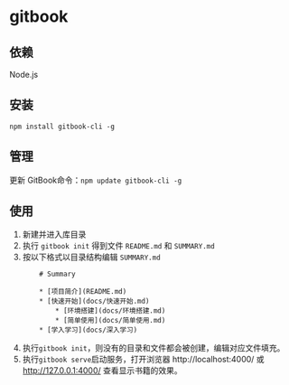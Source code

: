 # gitbook

## 依赖
Node.js

## 安装
`npm install gitbook-cli -g`
## 管理
更新 GitBook命令：`npm update gitbook-cli -g`

## 使用
1. 新建并进入库目录
2. 执行 `gitbook init` 得到文件 `README.md` 和 `SUMMARY.md`
3. 按以下格式以目录结构编辑 `SUMMARY.md`
    ``` 
        # Summary

        * [项目简介](README.md)
        * [快速开始](docs/快速开始.md)
            * [环境搭建](docs/环境搭建.md)
            * [简单使用](docs/简单使用.md)
        * [学入学习](docs/深入学习)  
    ```
4. 执行`gitbook init`，则没有的目录和文件都会被创建，编辑对应文件填充。
5. 执行`gitbook serve`启动服务，打开浏览器 http://localhost:4000/ 或 http://127.0.0.1:4000/ 查看显示书籍的效果。